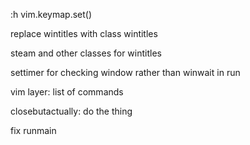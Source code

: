 ﻿:h vim.keymap.set()

replace wintitles with class wintitles

steam and other classes for wintitles

settimer for checking window rather than winwait in run

vim layer: list of commands

closebutactually: do the thing

fix runmain